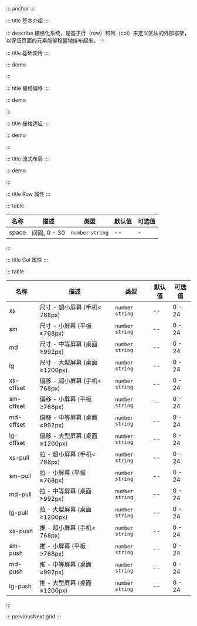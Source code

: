 ::: anchor
:::

::: title 基本介绍
:::

::: describe 栅格化系统，是基于行（row）和列（col）来定义区块的外部框架，以保证页面的元素能够稳健地排布起来。
:::

::: title 基础使用
:::

::: demo

<template>
  <lay-row space="10">
     <lay-col md="0"><div class="grid-demo">1</div></lay-col>
     <lay-col md="12"><div class="grid-demo">2</div></lay-col>
     <lay-col md="6"><div class="grid-demo">3</div></lay-col>
     <lay-col md="6"><div class="grid-demo">4</div></lay-col>
     <lay-col md="6"><div class="grid-demo">5</div></lay-col>
     <lay-col md="6"><div class="grid-demo">6</div></lay-col>
  </lay-row>
</template>

<script>
import { ref } from 'vue'

export default {
  setup() {
    return {
    }
  }
}
</script>

<style>
.grid-demo {
    line-height: 50px;
    border-radius: 2px;
    text-align: center;
    background-color: var(--global-checked-color);
    color: #fff;
}
</style>

:::

::: title 栅格偏移
:::

::: demo

<template>
  <lay-row space="10">
     <lay-col md="12"><div class="grid-demo">1</div></lay-col>
     <lay-col md="6" mdOffset="6" mdPull="6"><div class="grid-demo">2</div></lay-col>
  </lay-row>
</template>

<script>
import { ref } from 'vue'

export default {
  setup() {
    return {
    }
  }
}
</script>

<style>
.grid-demo {
    line-height: 50px;
    border-radius: 2px;
    text-align: center;
    background-color: var(--global-checked-color);
    color: #fff;
}
</style>

:::

::: title 栅格适应
:::

::: demo

<template>
  <lay-row space="10">
     <lay-col md="12" sm="12" xs="24"><div class="grid-demo">1</div></lay-col>
     <lay-col md="12" sm="12" xs="24"><div class="grid-demo">2</div></lay-col>
  </lay-row>
</template>

<script>
import { ref } from 'vue'

export default {
  setup() {
    return {
    }
  }
}
</script>
<style>
.grid-demo {
    line-height: 50px;
    border-radius: 2px;
    text-align: center;
    background-color: var(--global-checked-color);
    color: #fff;
}
</style>

:::

::: title 流式布局
:::

::: demo

<template>
  <lay-container fluid>
    <lay-row space="10">
      <lay-col md="4" sm="12" xs="24"><div class="grid-demo">1</div></lay-col>
      <lay-col md="4" sm="12" xs="24"><div class="grid-demo">2</div></lay-col>
      <lay-col md="4" sm="12" xs="24"><div class="grid-demo">3</div></lay-col>
      <lay-col md="4" sm="12" xs="24"><div class="grid-demo">4</div></lay-col>
      <lay-col md="4" sm="12" xs="24"><div class="grid-demo">5</div></lay-col>
      <lay-col md="4" sm="12" xs="24"><div class="grid-demo">6</div></lay-col>
    </lay-row>
  </lay-container>
</template>

<script>
import { ref } from 'vue'

export default {
  setup() {
    return {
    }
  }
}
</script>
<style>
.grid-demo {
    line-height: 50px;
    border-radius: 2px;
    text-align: center;
    background-color: var(--global-checked-color);
    color: #fff;
}
</style>

:::

::: title Row 属性
:::

::: table

| 名称  | 描述           | 类型              | 默认值 | 可选值  |
| ----- | ------------- | ----------------- | ------ | ------ |
| space | 间隔,  0 - 30 | `number` `string` | --     | -      |

:::

::: title Col 属性
:::

::: table

| 名称      | 描述                            | 类型              | 默认值  | 可选值 |
| --------- | ------------------------------ | ----------------- | ------ | ------ |
| xs        | 尺寸 - 超小屏幕 (手机< 768px)   | `number` `string` | --     | 0 - 24 |
| sm        | 尺寸 - 小屏幕 (平板 ≥768px)     | `number` `string` | --     | 0 - 24 |
| md        | 尺寸 - 中等屏幕 (桌面 ≥992px)   | `number` `string` | --     | 0 - 24 |
| lg        | 尺寸 - 大型屏幕 (桌面 ≥1200px)  | `number` `string` | --     | 0 - 24 |
| xs-offset | 偏移 - 超小屏幕 (手机< 768px)   | `number` `string` | --     | 0 - 24 |
| sm-offset | 偏移 - 小屏幕 (平板 ≥768px)     | `number` `string` | --     | 0 - 24 |
| md-offset | 偏移 - 中等屏幕 (桌面 ≥992px)   | `number` `string` | --     | 0 - 24 |
| lg-offset | 偏移 - 大型屏幕 (桌面 ≥1200px)  | `number` `string` | --     | 0 - 24 |
| xs-pull | 拉 - 超小屏幕 (手机< 768px)   | `number` `string` | --     | 0 - 24 |
| sm-pull | 拉 - 小屏幕 (平板 ≥768px)     | `number` `string` | --     | 0 - 24 |
| md-pull | 拉 - 中等屏幕 (桌面 ≥992px)   | `number` `string` | --     | 0 - 24 |
| lg-pull | 拉 - 大型屏幕 (桌面 ≥1200px)  | `number` `string` | --     | 0 - 24 |
| xs-push | 推 - 超小屏幕 (手机< 768px)   | `number` `string` | --     | 0 - 24 |
| sm-push | 推 - 小屏幕 (平板 ≥768px)     | `number` `string` | --     | 0 - 24 |
| md-push | 推 - 中等屏幕 (桌面 ≥992px)   | `number` `string` | --     | 0 - 24 |
| lg-push | 推 - 大型屏幕 (桌面 ≥1200px)  | `number` `string` | --     | 0 - 24 |

:::

::: previousNext grid
:::
